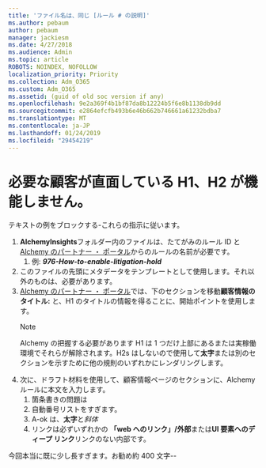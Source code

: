 ```yaml
---
title: 'ファイル名は、同じ [ルール # の説明]'
ms.author: pebaum
author: pebaum
manager: jackiesm
ms.date: 4/27/2018
ms.audience: Admin
ms.topic: article
ROBOTS: NOINDEX, NOFOLLOW
localization_priority: Priority
ms.collection: Adm_O365
ms.custom: Adm_O365
ms.assetid: (guid of old soc version if any)
ms.openlocfilehash: 9e2a369f4b1bf87da8b12224b5f6e8b1138db9dd
ms.sourcegitcommit: e2864efcfb493b6e46b662b746661a61232bdba7
ms.translationtype: MT
ms.contentlocale: ja-JP
ms.lasthandoff: 01/24/2019
ms.locfileid: "29454219"
---
```

# <a name="required-customer-facing-h1-h2-doesnt-work"></a>必要な顧客が直面している H1、H2 が機能しません。
テキストの例をブロックする-これらの指示に従います。

1. **AlchemyInsights**フォルダー内のファイルは、たてがみのルール ID と[Alchemy のパートナー ・ ポータル](https://alchemyportal.azurewebsites.net)からのルールの名前が必要です。
    1. 例: ***976-How-to-enable-litigation-hold***
1. このファイルの先頭にメタデータをテンプレートとして使用します。それ以外のものは、必要があります。
1. [Alchemy のパートナー ・ ポータル](https://alchemyportal.azurewebsites.net)では、下のセクションを移動**顧客情報のタイトル:** と、H1 のタイトルの情報を得ることに、開始ポイントを使用します。 
    > [!NOTE]
    > Alchemy の把握する必要があります H1 は 1 つだけ上部にあるまたは実稼働環境でそれらが解除されます。H2s はしないので使用して**太字**または別のセクションを示すために他の規則のいずれかにレンダリングします。
1. 次に、ドラフト材料を使用して、顧客情報ページのセクションに、Alchemy ルールに本文を入力します。
    1. 箇条書きの問題は
    1. 自動番号リストをすぎます。
    1. A-ok は、**太字**と*斜体*
    1. リンクは必ずいずれかの **「web へのリンク」/外部**または**UI 要素へのディープ リンク**リンクのない内部です。

今回本当に既に少し長すぎます。お勧め約 400 文字--